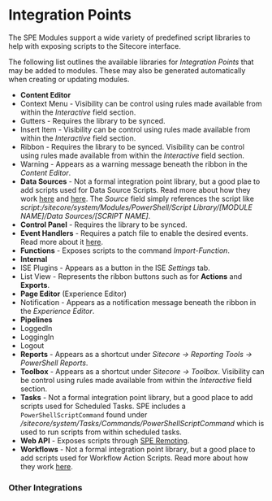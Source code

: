 # Integration Points

The SPE Modules support a wide variety of predefined script libraries to help with exposing scripts to the Sitecore interface.

The following list outlines the available libraries for *Integration Points* that may be added to modules. These may also be generated automatically when creating or updating modules.

* **Content Editor**
 * Context Menu - Visibility can be control using rules made available from within the *Interactive* field section.
 * Gutters - Requires the library to be synced.
 * Insert Item - Visibility can be control using rules made available from within the *Interactive* field section.
 * Ribbon - Requires the library to be synced. Visibility can be control using rules made available from within the *Interactive* field section.
 * Warning - Appears as a warning message beneath the ribbon in the *Content Editor*.
* **Data Sources** - Not a formal integration point library, but a good plae to add scripts used for Data Source Scripts. Read more about how they work [here][3] and [here][4]. The *Source* field simply references the script like *script:/sitecore/system/Modules/PowerShell/Script Library/[MODULE NAME]/Data Sources/[SCRIPT NAME]*.
* **Control Panel** - Requires the library to be synced.
* **Event Handlers** - Requires a patch file to enable the desired events. Read more about it [here][2].
* **Functions** - Exposes scripts to the command *Import-Function*.
* **Internal**
 * ISE Plugins - Appears as a button in the ISE *Settings* tab.
 * List View - Represents the ribbon buttons such as for **Actions** and **Exports**.
* **Page Editor** (Experience Editor)
 * Notification - Appears as a notification message beneath the ribbon in the *Experience Editor*.
* **Pipelines**
 * LoggedIn
 * LoggingIn
 * Logout
* **Reports** - Appears as a shortcut under *Sitecore -> Reporting Tools -> PowerShell Reports*.
* **Toolbox** - Appears as a shortcut under *Sitecore -> Toolbox*. Visibility can be control using rules made available from within the *Interactive* field section.
* **Tasks** - Not a formal integration point library, but a good place to add scripts used for Scheduled Tasks. SPE includes a `PowerShellScriptCommand` found under */sitecore/system/Tasks/Commands/PowerShellScriptCommand* which is used to run scripts from within scheduled tasks.
* **Web API** - Exposes scripts through [SPE Remoting](remoting.md).
* **Workflows** - Not a formal integration point library, but a good place to add scripts used for Workflow Action Scripts. Read more about how they work [here][1].

### Other Integrations

[1]: http://blog.najmanowicz.com/2014/11/09/introducing-powershell-actions-for-sitecore-workflows/
[2]: http://blog.najmanowicz.com/2013/05/27/react-to-sitecore-events-with-powershell-scripts/
[3]: http://blog.najmanowicz.com/2013/04/17/powershell-scripted-datasources-in-sitecore-part-1/
[4]: http://blog.najmanowicz.com/2013/05/06/powershell-scripted-data-sources-in-sitecore-part-2/